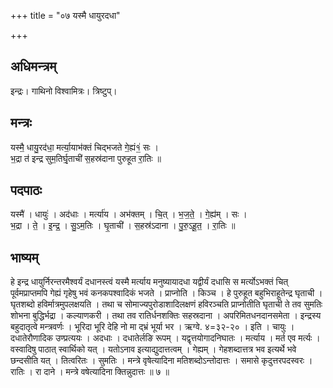 +++
title = "०७ यस्मै धायुरदधा"

+++
## अधिमन्त्रम्
इन्द्रः। गाथिनो विश्वामित्रः। त्रिष्टुप्।

## मन्त्रः
यस्मै॒ धायु॒रद॑धा॒ मर्त्या॒याभ॑क्तं चिद्भजते गे॒ह्यं१॒॑ सः ।  
भ॒द्रा त॑ इन्द्र सुम॒तिर्घृ॒ताची॑ स॒हस्र॑दाना पुरुहूत रा॒तिः ॥

## पदपाठः
यस्मै॑ । धायुः॑ । अद॑धाः । मर्त्या॑य । अभ॑क्तम् । चि॒त् । भ॒ज॒ते॒ । गे॒ह्य॑म् । सः ।  
भ॒द्रा । ते॒ । इ॒न्द्र॒ । सु॒ऽम॒तिः । घृ॒ताची॑ । स॒हस्र॑ऽदाना । पु॒रु॒ऽहू॒त॒ । रा॒तिः ॥

## भाष्यम्
हे इन्द्र धायुर्निरन्तरमैश्वर्यं दधानस्त्वं यस्मै मर्त्याय मनुष्यायादधा यद्वीर्यं दधासि स मर्त्योऽभक्तं चित् पूर्वमप्राप्तमपि गेह्यं गृहेषु भवं कनकपश्वादिकं भजते । प्राप्नोति । किञ्च । हे पुरुहूत बहुभिराहूतेन्द्र घृताची । घृतशब्दो हविर्मात्रमुपलक्षयति । तथा च सोमाज्यपुरोडाशादिलक्षणं हविरञ्चति प्राप्नोतीति घृताची ते तव सुमतिः शोभना बुद्धिर्भद्रा । कल्याणकरी । तथा तव रातिर्धनशक्तिः सहस्रदाना । अपरिमितधनदानसमेता । इन्द्रस्य बहुदातृत्वे मन्त्रवर्णः । भूरिदा भूरि देहि नो मा द्भ्रं भूर्या भर । ऋग्वे. ४=३२-२० । इति । चायुः । दधातेरौणादिक उण्प्रत्ययः । अदधाः । दधातेर्लङि रूपम् । यद्वृत्तयोगादनिघातः । मर्त्याय । मर्त एव मर्त्यः । वस्वादिषु पाठात् स्वार्थिको यत् । यतोऽनाव इत्याद्युदात्तत्वम् । गेह्यम् । गेहशब्दात्तत्र भव इत्यर्थे भवे छन्दसीति यत् । तित्वरितः । सुमतिः । मन्त्रे वृषेत्यादिना मतिशब्दोऽन्तोदात्तः । समासे कृदुत्तरपदस्वरः । रातिः । रा दाने । मन्त्रे वषेत्यादिना क्तिन्नुदात्तः ॥ ७ ॥